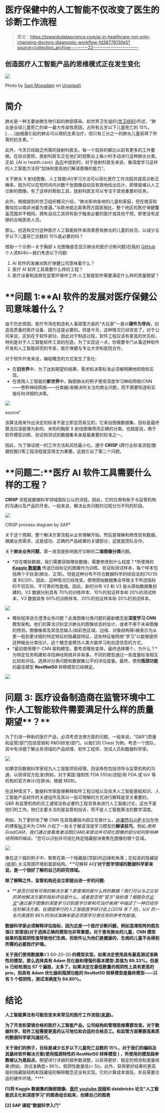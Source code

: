 # 医疗保健中的人工智能不仅改变了医生的诊断工作流程

> 原文：<https://towardsdatascience.com/ai-in-healthcare-not-only-changing-doctors-diagnostic-workflow-fd36778130e5?source=collection_archive---------22----------------------->

## 创造医疗人工智能产品的思维模式正在发生变化

![](img/41e33418039ff712cacca36e740cd11d.png)

Photo by [Sam Moqadam](https://unsplash.com/@itssammoqadam?utm_source=medium&utm_medium=referral) on [Unsplash](https://unsplash.com?utm_source=medium&utm_medium=referral)

# **简介**

肺炎是一种主要由微生物引起的肺部感染。如世界卫生组织([世卫组织](https://www.who.int/news-room/fact-sheets/detail/pneumonia))所述，“肺炎是全球儿童死亡的单一最大传染性原因，占所有五岁以下儿童死亡的 15%。[……]由细菌引起的肺炎可以用抗生素治疗，但只有三分之一的肺炎儿童获得了所需的抗生素。"

此外，今天已经缺乏所需的放射科医生。每一个现存的都比以前有更多的工作要做。在综合医院，放射科医生正在他们的观察台上每小时手动进行这种肺炎分类。正如《AI in health care》[杂志](https://trimed-cdn.s3.amazonaws.com/digitalissues/aih/2019/2019_02/index.html)中提到的，对于放射科医生来说，像深度学习这样的人工智能方法将“加快和提高他们解读图像的能力”。

关于肺炎 X 射线图像，人工智能(AI)学习方法可以简化医疗工作流程并提高诊断正确率，因为可以在短时间内对数千张图像自动且有效地给出估计，即使是难以人工诊断的图像。有了这样的帮助工具，放射科医生可以专注于其他重要的任务。

此外，根据提到的世卫组织概况介绍，“肺炎影响各地的儿童和家庭，但在南亚和撒哈拉以南非洲最为普遍。”与欧洲或北美等西方国家相比，整个地区的医疗保健覆盖范围并不相同。拥有自动工具将有助于触发必要的医疗或其他干预，即使没有足够的合格医务人员。

那么，创造和交付这种医疗人工智能软件来改善患有肺炎的儿童的状况，以减少五岁以下儿童死亡总数的 15%是必要的吗？

借助一个示例—关于胸部 x 光图像是否显示肺炎的医疗诊断问题(在我的 [GitHub](https://github.com/IloBe/CNN_Thorax-Pneumonia_Classifier) 个人资料中)—我们考虑以下问题:

1.  AI 软件的发展对医疗保健公司意味着什么？
2.  医疗 AI 软件工具需要什么样的工程？
3.  医疗设备制造商在监管环境中工作:人工智能软件需要满足什么样的质量期望？

# **问题 1:**AI 软件的发展对医疗保健公司意味着什么？

由于历史原因，医疗市场在制造和人事政策方面的“大玩家”一直以**硬件为导向**，创造高质量的医疗设备，因为这是必要的。但是今天，这种情况已经改变了，对于公司来说，区别在于软件部分。因此对于制造过程，软件工程应该有更高的优先权，特别是对于人工智能软件工具的创造。为了实现这一点，你需要专门从事这种软件开发和人工智能研究的专家，医疗保健与专业大学和医院合作。

对于软件开发来说，编程概念的方式发生了变化:

*   在**旧世界**中，为了达到期望的结果，需求和决策标准必须被明确地知晓和实现。
*   在使用人工智能的**新世界**中，胸部肺炎的例子使用深度学习神经网络(CNN——卷积神经网络——分类器)来解决所关注的商业问题，而不需要知道和实施任何详细的决策。

![](img/ba50b061ef10858e2535e462380e3851.png)

source¹

该算法用来作出决定的标准不是立即显而易见的，它来自图像数据集。目标是最终算法应该能够为新的、未知的胸部 X 射线图像预测正确的分类。也就是说，用于软件模型训练、验证和测试的数据集本身是最重要的标准之一。

因此，为了保证统一的工作方法和风险最小化，遵守 **CRISP** (跨行业标准流程(数据挖掘))等工程流程就显得尤为重要。这就引出了第二个问题。

# **问题二:**医疗 AI 软件工具需要什么样的工程？

**CRISP** 流程是数据科学领域国际公认的流程。因此，它的应用有助于与监管机构的沟通以及产品的开发。一般来说，解决业务问题的过程分为不同的阶段。

![](img/974e3d5ac64ab978b22392ab2127db2e.png)

CRISP process diagram by SAP²

关于这个周期，整个解决方案流程从业务理解开始，然后是理解和修改现有数据。根据业务需求，这是成功、正确的产品结果的关键部分，这就是团队合作。

关于**肺炎业务问题**，第一发现是影响医疗诊断的**二值图像分类**问题。

*   *存在哪些数据，我们需要获取哪些数据，需要修改到什么程度？*所使用的 [**Kaggle 数据集**](https://www.kaggle.com/paultimothymooney/chest-xray-pneumonia/version/2) 传送已经标记的图像作为训练、验证和测试样本，每个样本包括两个子目录(肺炎、正常)。但是这种分布不符合数据科学的经验法则(70/30 或 80/20)，因此，这种情况已经改变。使用原始数据集会导致关于所选指标的不切实际、不可靠的性能值。因此，新的分布 V2 和 V3 是从原始数据集创建的，V2 数据分别具有 70%的训练样本、10%的验证样本和 20%的测试样本，V3 数据具有 60%的训练样本、20%的验证样本和 20%的测试样本。

![](img/fda325762d5f30e2d0cecc6bf6c2288e.png)

*   哪些程序适合澄清业务问题？此类图像分类问题的最新概念是**深度学习 CNN** 模型架构。他们的算法识别显示肺炎的图像状态的估计，或者不用于未来图像的预测。图像像素及其信息输入(如彩色区域、边缘、对象结构等)被表示为从更一般到更详细的特定特征的隐藏层特征，这些特征被网络“学习”以能够提供这种输出分类估计。这个概念是模仿人类大脑学习和创造信息的方式。
*   *最初使用哪个 CNN 架构模型，要考虑哪些变体，最终选择哪个，为什么？*为特定任务构建和寻找神经网络并非易事。不同的模型通过一些度量标准相互比较和评估。选择对分类问题和数据集公平的评估度量。最终，使用**瓶颈功能**的最佳模型 **RestNet50** 转移模型已经确定。

![](img/571725a9527ffa183651ffaa6be7c7cd.png)

# **问题 3:** 医疗设备制造商在监管环境中工作:人工智能软件需要满足什么样的质量期望**？**

为了引进一种新的医疗产品，必须考虑法律方面的问题。一般来说，“Q&R”(质量和监管)部门包括营销和 R&D(研发)部门。以我们的 Chest 为例，考虑一个团队，其中有详细了解业务领域的产品经理、软件工程师、测试人员和数据科学家。

![](img/ba4702b2fe7b0afbe8a5499e2d91de6d.png)

如果您将数据科学家视为人工智能项目经理，则该角色包括领导与监管机构的沟通，以获得官方批准(例如，对于美国:强制性 FDA 510(k)流程)和 FDA 或 tüV 等机构的官方审计(在欧洲，根据 MDR)。

在这种情况下，数据科学家能够解释软件工程过程以及技术人工智能基础知识、人工智能产品软件的关键组件及其以一般可理解的方式进行解释是至关重要的。Q&R 和监管机构的员工通常没有必要的工程背景来进行人工智能讨论，这也不是他们的工作。他们主要关注的是监管和投诉，而不是人工智能算法的数学深度。

例如，为了更好地了解 CNN 在其隐藏层内部正在做什么，[迪潘然(DJ)萨卡尔](https://medium.com/@dipanzan.sarkar?source=post_page-----f95683e23c1d----------------------)在他的博客[帖子](https://medium.com/google-developer-experts/interpreting-deep-learning-models-for-computer-vision-f95683e23c1d)中为 CNN 介绍了一些关于解读深度学习模型的**解读技巧**。例如,*使用 GradCAM，我们通过查看类激活图(CAM)来尝试并可视化图像的部分如何影响神经网络的输出。*"您可以识别并可视化特定隐藏层块聚焦在图像的哪个区域。

![](img/8310c2014da97a72370358dd9fed31ff.png)

像在这个猫的例子中，聚焦在第一个隐藏层(顶部)的边缘和角落；在较高的隐藏层(底部),关注周围环境和面部结构。*’*可解释 AI([](/human-interpretable-machine-learning-part-1-the-need-and-importance-of-model-interpretation-2ed758f5f476)**)‘对于医学领域的数据科学家来说，是一个很好了解的自己的研究领域。**

**除了解释之外，监管机构还会立即提出进一步的问题:**

*   ***是否已经有可用的解决方案？那里用的是什么样的数据？我们可以与之比较的其他解决方案的指标评估是什么，或者是否有“官方”指标值？*细胞杂志[论文](https://www.cell.com/action/showPdf?pii=S0092-8674(18)30154-5)“通过基于图像的深度学习识别医学诊断和可治疗疾病”中描述了一种已经存在的解决方案。在德国举行的人工智能医学研讨会上(2019 年 7 月)，tüV 的一名代表提到 86%的测试准确率是这项医学分类任务的参考性能值。**

**数据科学家必须解释评估指标，因为这是一个医疗诊断问题，例如混淆矩阵的假负值(2 型错误)对于选择正确的模型也非常重要。对于患有肺炎的儿童，CNN 模型结果的高假阴性值导致他们生病，但软件认为他们是健康的，生病的儿童不会得到所需的必要医疗护理。**

**关于我们使用数据集**V3 60–20–20:**的模型实现，如果决定使用具有最高测试准确性的模型，那么选择具有 Adam 优化器和增强的基本模型:其值为 89.33%。但是 is 已经检测出 57 个漏报，太多了。如果决定在最低数量的假阴性上具有更高的 prio，则具有 Adam 优化器和瓶颈功能的 ResNet50 转移模型是最终模型——只有 5 个假阴性，测试准确度为 84.80%。**

# ****结论****

**人工智能算法有可能改变未来常见的医疗工作流程([来源](https://www.healthcatalyst.com/prescriptive-analytics-improving-health-care))。**

**为了开发和营销合格的医疗人工智能产品，公司结构和管理思维需要改变。对于数据科学，软件工程需要更高的认可地位和合适的合格员工。和监管方面需要高素质的数据科学家沟通技巧。**

**关于我们的例子，目标是减少五岁以下儿童死亡总数的 15%，对于我们的编码及其最终软件解决方案(使用瓶颈特性的 RestNet50 转移模型 **)** ，所使用的模型超参数被认为是起点**。期望进行详细的超参数调整，以获得更好、稳定的预测和度量结果(例如，测试准确度> 86%，假阴性数量低(< 5))。此外，获得更好结果的更高级的隐藏层结构和隐藏层的解释概念还没有实现。它的计算成本很高，并且需要合适的硬件环境。****

****[1]将 Kaggle 数据集的胸部图像、[医疗 youtube 视频](https://www.youtube.com/watch?v=HNGNQMhsxx4)和 databricks 论文“人工智能民主化和深度学习”的图表组合起来，创建自己的图表****

****[2] SAP 课程“数据科学入门”****